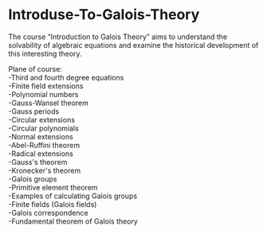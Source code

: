 # Introduse-To-Galois-Theory
The course “Introduction to Galois Theory” aims to understand the solvability of algebraic equations and examine the historical development of this interesting theory.

Plane of course:<br>
-Third and fourth degree equations<br>
-Finite field extensions<br>
-Polynomial numbers<br>
-Gauss-Wansel theorem<br>
-Gauss periods<br>
-Circular extensions<br>
-Circular polynomials<br>
    -Normal extensions<br>
    -Abel-Ruffini theorem<br>
      -Radical extensions<br>
    -Gauss's theorem<br>
    -Kronecker's theorem<br>
    -Galois groups<br>
    -Primitive element theorem<br>
    -Examples of calculating Galois groups<br>
    -Finite fields (Galois fields)<br>
    -Galois correspondence<br>
    -Fundamental theorem of Galois theory<br>

